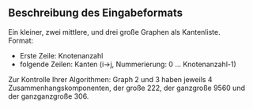 
## Beschreibung des Eingabeformats

Ein kleiner, zwei mittlere, und drei große Graphen als Kantenliste.  
Format:
- Erste Zeile: Knotenanzahl
- folgende Zeilen: Kanten (i->j, Nummerierung: 0 ... Knotenanzahl-1)  

Zur Kontrolle Ihrer Algorithmen: Graph 2 und 3 haben jeweils 4 Zusammenhangskomponenten, der große 222, der ganzgroße 9560 und der ganzganzgroße 306.